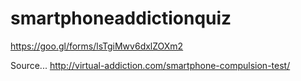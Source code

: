 # smartphoneaddictionquiz

https://goo.gl/forms/lsTgiMwv6dxlZOXm2

Source...
http://virtual-addiction.com/smartphone-compulsion-test/
